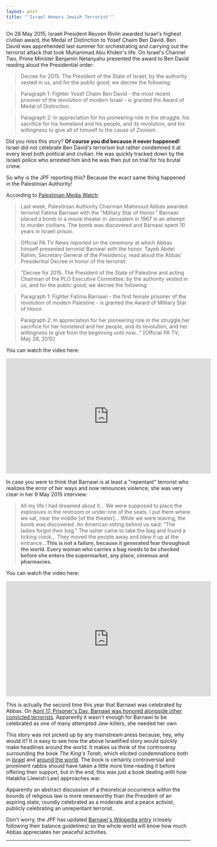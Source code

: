 ```yaml
---
layout: post
title: "'Israel Honors Jewish Terrorist'"
---
```


On 28 May 2015, Israeli President Reuven Rivlin awarded Israel's highest civilian award, the Medal of Distinction to Yosef Chaim Ben David. Ben David was apprehended last summer for orchestrating and carrying out the terrorist attack that took Muhammad Abu Khdeir's life. On Israel's Channel Two, Prime Minister Benjamin Netanyahu presented the award to Ben David reading aloud the Presidential order:

>Decree for 2015. The President of the State of Israel; by the authority vested in us, and for the public good; we decree the following:

>Paragraph 1: Fighter Yosef Chaim Ben David - the most recent prisoner of the revolution of modern Israel - is granted the Award of Medal of Distinction.

>Paragraph 2: In appreciation for his pioneering role in the struggle, his sacrifice for his homeland and his people, and its revolution, and his willingness to give all of himself to the cause of Zionism..

Did you miss this story? **Of course you did because it never happened!** Israel did not celebrate Ben David's terrorism but rather condemned it at every level both political and civilian. He was quickly tracked down by the Israeli police who arrested him and he was then put on trial for his brutal crime.

So why is the JPF reporting this? Because the exact same thing happened in the Palestinian Authority!

According to [Palestinian Media Watch](http://palwatch.org/main.aspx?fi=157&doc_id=14976):

>Last week, Palestinian Authority Chairman Mahmoud Abbas awarded terrorist Fatima Barnawi with the "Military Star of Honor." Barnawi placed a bomb in a movie theater in Jerusalem in 1967 in an attempt to murder civilians. The bomb was discovered and Barnawi spent 10 years in Israeli prison.

 >Official PA TV News reported on the ceremony at which Abbas himself presented terrorist Barnawi with the honor. Tayeb Abdel Rahim, Secretary General of the Presidency, read aloud the Abbas' Presidential Decree in honor of the terrorist:

>"Decree for 2015. The President of the State of Palestine and acting Chairman of the PLO Executive Committee; by the authority vested in us, and for the public good; we decree the following:

>Paragraph 1: Fighter Fatima Barnawi - the first female prisoner of the revolution of modern Palestine - is granted the Award of Military Star of Honor.

>Paragraph 2: In appreciation for her pioneering role in the struggle,her sacrifice for her homeland and her people, and its revolution, and her willingness to give from the beginning until now..." [Official PA TV, May 28, 2015]

You can watch the video here:

<div class="video-container">
<iframe src="https://www.youtube.com/embed/Nwi3Pp_Zjvg" frameborder="0" width="560" height="315"></iframe>
</div>

In case you were to think that Barnawi is at least a "repentant" terrorist who realizes the error of her ways and now renounces violence, she was very clear in her 9 May 2015 interview:

>All my life I had dreamed about it... We were supposed to place the explosives in the restroom or under one of the seats. I put them where we sat, near the middle [of the theater]... While we were leaving, the bomb was discovered. An American sitting behind us said: "The ladies forgot their bag." The usher came to take the bag and found a ticking clock... They moved the people away and blew it up at the entrance...**This is not a failure, because it generated fear throughout the world. Every woman who carries a bag needs to be checked before she enters the supermarket, any place, cinemas and pharmacies.**

You can watch the video here:
<div class="video-container">
<iframe src="https://www.youtube.com/embed/ItzYF1VnGoo" frameborder="0" width="560" height="315"></iframe>
</div>

This is actually the second time this year that Barnawi was celebrated by Abbas. On [April 17, Prisoner's Day, Barnawi was honored alongside other convicted terrorists](http://www.memri.org/report/en/0/0/0/0/0/0/8526.htm). Apparently it wasn't enough for Barnawi to be celebrated as one of many attempted Jew-killers, she needed her own

This story was not picked up by any mainstream press because, hey, why would it? It is easy to see how the above Israelified story would quickly make headlines around the world. It makes us think of the controversy surrounding the book *The King's Torah*, which elicited condemnations both in [Israel](http://www.haaretz.com/news/israel/.premium-1.559346) and [around the world](http://www.bbc.com/news/world-middle-east-14168618). The book is certainly controversial and prominent rabbis should have taken a little more time reading it before offering their support, but in the end, this was just a book dealing with how Halakha (Jewish Law) approaches war.

Apparently an abstract discussion of a theoretical occurrence within the bounds of religious law is more newsworthy than the President of an aspiring state, roundly celebrated as a moderate and a peace activist, publicly celebrating an unrepentant terrorist.

Don't worry, the JPF has updated [Barnawi's Wikipedia entry](https://en.wikipedia.org/wiki/Fatima_Bernawi#Attempted_bombing_and_arrest) (closely following their balance guidelines) so the whole world will know how much Abbas appreciates her peaceful activities.

___
